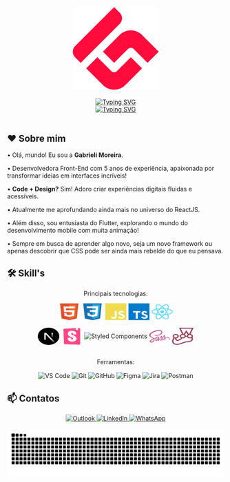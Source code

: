 <div align="center">
  <img src="./logo.png" alt="ilustração de um computador" width="200px">  
  <br>
  <br>
  <a href="https://git.io/typing-svg">
    <img src="https://readme-typing-svg.demolab.com?font=Oliciy+Regular&letterSpacing=0&duration=4000&pause=2000&color=FF0B3C&center=true&vCenter=true&random=true&width=435&height=22&lines=Gabrieli+Moreira" alt="Typing SVG" />
  </a>
  <br>
  <a href="https://git.io/typing-svg">
    <img src="https://readme-typing-svg.demolab.com?font=Segoe+UI&size=16&letterSpacing=0&duration=4000&pause=2000&color=BEBEBE&center=true&vCenter=true&random=true&width=435&height=18&lines=%3CDesenvolvedora+Front-End+%2F%3E" alt="Typing SVG" />
  </a>
</div>
<br>

## ❤ Sobre mim
• Olá, mundo! Eu sou a **Gabrieli Moreira**.

• Desenvolvedora Front-End com 5 anos de experiência, apaixonada por transformar ideias em interfaces incríveis!

• **Code + Design?** Sim! Adoro criar experiências digitais fluidas e acessíveis.

• Atualmente me aprofundando ainda mais no universo do ReactJS.

• Além disso, sou entusiasta do Flutter, explorando o mundo do desenvolvimento mobile com muita animação!

• Sempre em busca de aprender algo novo, seja um novo framework ou apenas descobrir que CSS pode ser ainda mais rebelde do que eu pensava.

## 🛠️ Skill's

<div align="center">
  <p>Principais tecnologias:</p>
  <img align="center" alt="HTML" height="40" width="50" src="https://raw.githubusercontent.com/devicons/devicon/master/icons/html5/html5-original.svg">
  <img align="center" alt="CSS" height="40" width="50" src="https://raw.githubusercontent.com/devicons/devicon/master/icons/css3/css3-original.svg">
  <img align="center" alt="JavaScript" height="40" width="50" src="https://raw.githubusercontent.com/devicons/devicon/master/icons/javascript/javascript-plain.svg">
  <img align="center" alt="TypeScript" height="40" width="50" src="https://raw.githubusercontent.com/devicons/devicon/master/icons/typescript/typescript-original.svg">
  <img align="center" alt="React" height="40" width="50" src="https://raw.githubusercontent.com/devicons/devicon/master/icons/react/react-original.svg">
  <br>
  <br>
  <img align="center" alt="Next.js" height="40" width="50" src="https://raw.githubusercontent.com/devicons/devicon/master/icons/nextjs/nextjs-original.svg">
  <img align="center" alt="Storybook" height="40" width="50" src="https://raw.githubusercontent.com/devicons/devicon/master/icons/storybook/storybook-original.svg">
    <img align="center" alt="Styled Components" height="40" width="50" src="https://raw.githubusercontent.com/styled-components/brand/master/styled-components.png">
    <img align="center" alt="Sass" height="40" width="50" src="https://raw.githubusercontent.com/devicons/devicon/master/icons/sass/sass-original.svg">
  <img align="center" alt="Jest" height="40" width="50" src="https://raw.githubusercontent.com/devicons/devicon/master/icons/jest/jest-plain.svg">
</div>
  
<br>

<div align="center">
  <p>Ferramentas:</p>
  <img align="center" alt="VS Code" height="40" width="40" src="https://www.vectorlogo.zone/logos/visualstudio_code/visualstudio_code-icon.svg">  
  <img align="center" alt="Git" height="40" width="40" src="https://www.vectorlogo.zone/logos/git-scm/git-scm-icon.svg">
  <img align="center" alt="GitHub" height="40" width="40" src="https://www.vectorlogo.zone/logos/github/github-icon.svg">  
  <img align="center" alt="Figma" height="40" width="40" src="https://www.vectorlogo.zone/logos/figma/figma-icon.svg">
  <img align="center" alt="Jira" height="40" width="40" src="https://www.vectorlogo.zone/logos/atlassian_jira/atlassian_jira-icon.svg">
  <img align="center" alt="Postman" height="40" width="40" src="https://www.vectorlogo.zone/logos/getpostman/getpostman-icon.svg">
</div>

## 📫 Contatos

<div align="center">
  <a href="mailto:gabrieli.moreira@outlook.com.br" title="Outlook" target="_blank">
    <img src="https://img.shields.io/badge/-Outlook-2778A3?style=for-the-badge&logo=maildotru&logoColor=white" alt="Outlook"/>
</a>
  <a href="https://www.linkedin.com/in/gabrieli-luisa-moreira-40a4b8159/" title="LinkedIn" target="_blank">
    <img src="https://img.shields.io/badge/-LinkedIn-%230077B5?style=for-the-badge&logo=linkedin&logoColor=white" alt="LinkedIn">
  </a>
  <a href="https://wa.me/5516997345580" title="WhatsApp" target="_blank">
    <img src="https://img.shields.io/badge/-WhatsApp-25d366?style=for-the-badge&logo=whatsapp&logoColor=white" alt="WhatsApp"/>
  </a>
</div>

<br>
<img src="https://raw.githubusercontent.com/gabrielimoreira/gabrielimoreira/output/snake.svg" alt="Snake animation" />
